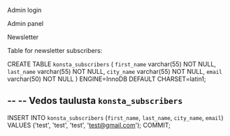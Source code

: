 Admin login

Admin panel

Newsletter




Table for newsletter subscribers:

CREATE TABLE `konsta_subscribers` (
  `first_name` varchar(55) NOT NULL,
  `last_name` varchar(55) NOT NULL,
  `city_name` varchar(55) NOT NULL,
  `email` varchar(50) NOT NULL
) ENGINE=InnoDB DEFAULT CHARSET=latin1;

--
-- Vedos taulusta `konsta_subscribers`
--

INSERT INTO `konsta_subscribers` (`first_name`, `last_name`, `city_name`, `email`) VALUES
('test', 'test', 'test', 'test@gmail.com');
COMMIT;